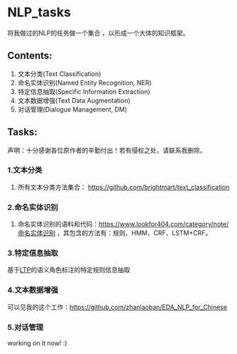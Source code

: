 # NLP_tasks
将我做过的NLP的任务做一个集合 ，以形成一个大体的知识框架。

## Contents:
1. 文本分类(Text Classification)
2. 命名实体识别(Named Entity Recognition, NER)
3. 特定信息抽取(Specific Information Extraction)
4. 文本数据增强(Text Data Augmentation)
5. 对话管理(Dialogue Management, DM)


## Tasks:
声明：十分感谢各位原作者的辛勤付出！若有侵权之处，请联系我删除。
### 1.文本分类
1. 所有文本分类方法集合：
  https://github.com/brightmart/text_classification
  
### 2.命名实体识别
1. 命名实体识别的语料和代码：https://www.lookfor404.com/category/note/命名实体识别 ，其包含的方法有：规则、HMM、CRF、LSTM+CRF。

### 3.特定信息抽取
基于[LTP](https://github.com/HIT-SCIR/ltp)的语义角色标注的特定规则信息抽取

### 4.文本数据增强
可以见我的这个工作：https://github.com/zhanlaoban/EDA_NLP_for_Chinese

### 5.对话管理
working on it now! :)
